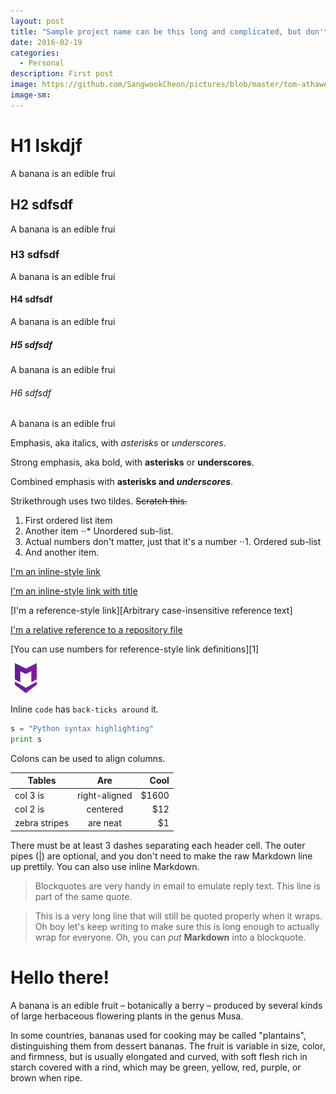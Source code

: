 ```yaml
---
layout: post
title: "Sample project name can be this long and complicated, but don't worry about it"
date: 2016-02-19
categories:
  - Personal
description: First post
image: https://github.com/SangwookCheon/pictures/blob/master/tom-athawes-Uej0u2_88HI-unsplash.png?raw=true
image-sm:
---
```


# H1 lskdjf
A banana is an edible frui
## H2 sdfsdf
A banana is an edible frui
### H3 sdfsdf
A banana is an edible frui
#### H4 sdfsdf
A banana is an edible frui
##### H5 sdfsdf
A banana is an edible frui
###### H6 sdfsdf
A banana is an edible frui

Emphasis, aka italics, with *asterisks* or _underscores_.

Strong emphasis, aka bold, with **asterisks** or __underscores__.

Combined emphasis with **asterisks and _underscores_**.

Strikethrough uses two tildes. ~~Scratch this.~~

1. First ordered list item
2. Another item
⋅⋅* Unordered sub-list.
1. Actual numbers don't matter, just that it's a number
⋅⋅1. Ordered sub-list
4. And another item.

[I'm an inline-style link](https://www.google.com)

[I'm an inline-style link with title](https://www.google.com "Google's Homepage")

[I'm a reference-style link][Arbitrary case-insensitive reference text]

[I'm a relative reference to a repository file](../blob/master/LICENSE)

[You can use numbers for reference-style link definitions][1]

![alt text](https://github.com/adam-p/markdown-here/raw/master/src/common/images/icon48.png "Logo Title Text 1")

Inline `code` has `back-ticks around` it.

```python
s = "Python syntax highlighting"
print s
```

Colons can be used to align columns.

| Tables        | Are           | Cool  |
| ------------- |:-------------:| -----:|
| col 3 is      | right-aligned | $1600 |
| col 2 is      | centered      |   $12 |
| zebra stripes | are neat      |    $1 |

There must be at least 3 dashes separating each header cell.
The outer pipes (|) are optional, and you don't need to make the
raw Markdown line up prettily. You can also use inline Markdown.

> Blockquotes are very handy in email to emulate reply text.
> This line is part of the same quote.

> This is a very long line that will still be quoted properly when it wraps. Oh boy let's keep writing to make sure this is long enough to actually wrap for everyone. Oh, you can *put* **Markdown** into a blockquote.

# Hello there!
A banana is an edible fruit – botanically a berry – produced by several kinds
of large herbaceous flowering plants in the genus Musa.

In some countries, bananas used for cooking may be called "plantains",
distinguishing them from dessert bananas. The fruit is variable in size, color,
and firmness, but is usually elongated and curved, with soft flesh rich in
starch covered with a rind, which may be green, yellow, red, purple, or brown
when ripe.
